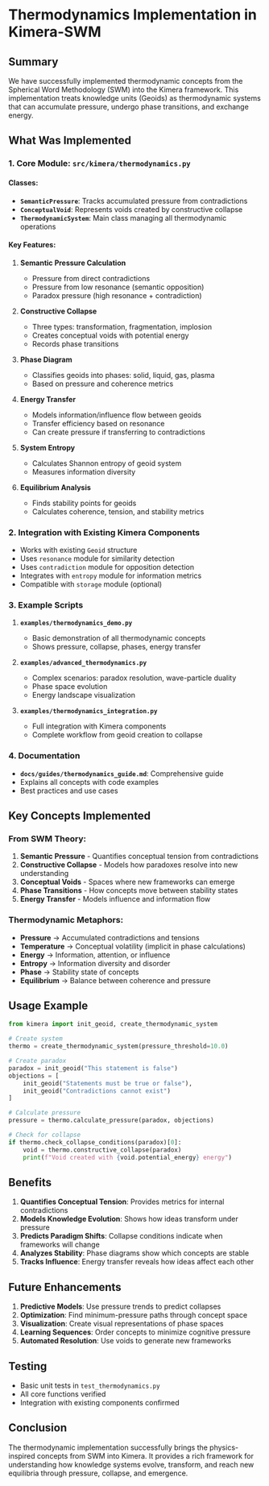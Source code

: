 # Thermodynamics Implementation in Kimera-SWM

## Summary

We have successfully implemented thermodynamic concepts from the Spherical Word Methodology (SWM) into the Kimera framework. This implementation treats knowledge units (Geoids) as thermodynamic systems that can accumulate pressure, undergo phase transitions, and exchange energy.

## What Was Implemented

### 1. Core Module: `src/kimera/thermodynamics.py`

#### Classes:
- **`SemanticPressure`**: Tracks accumulated pressure from contradictions
- **`ConceptualVoid`**: Represents voids created by constructive collapse
- **`ThermodynamicSystem`**: Main class managing all thermodynamic operations

#### Key Features:

1. **Semantic Pressure Calculation**
   - Pressure from direct contradictions
   - Pressure from low resonance (semantic opposition)
   - Paradox pressure (high resonance + contradiction)

2. **Constructive Collapse**
   - Three types: transformation, fragmentation, implosion
   - Creates conceptual voids with potential energy
   - Records phase transitions

3. **Phase Diagram**
   - Classifies geoids into phases: solid, liquid, gas, plasma
   - Based on pressure and coherence metrics

4. **Energy Transfer**
   - Models information/influence flow between geoids
   - Transfer efficiency based on resonance
   - Can create pressure if transferring to contradictions

5. **System Entropy**
   - Calculates Shannon entropy of geoid system
   - Measures information diversity

6. **Equilibrium Analysis**
   - Finds stability points for geoids
   - Calculates coherence, tension, and stability metrics

### 2. Integration with Existing Kimera Components

- Works with existing `Geoid` structure
- Uses `resonance` module for similarity detection
- Uses `contradiction` module for opposition detection
- Integrates with `entropy` module for information metrics
- Compatible with `storage` module (optional)

### 3. Example Scripts

1. **`examples/thermodynamics_demo.py`**
   - Basic demonstration of all thermodynamic concepts
   - Shows pressure, collapse, phases, energy transfer

2. **`examples/advanced_thermodynamics.py`**
   - Complex scenarios: paradox resolution, wave-particle duality
   - Phase space evolution
   - Energy landscape visualization

3. **`examples/thermodynamics_integration.py`**
   - Full integration with Kimera components
   - Complete workflow from geoid creation to collapse

### 4. Documentation

- **`docs/guides/thermodynamics_guide.md`**: Comprehensive guide
- Explains all concepts with code examples
- Best practices and use cases

## Key Concepts Implemented

### From SWM Theory:

1. **Semantic Pressure** - Quantifies conceptual tension from contradictions
2. **Constructive Collapse** - Models how paradoxes resolve into new understanding
3. **Conceptual Voids** - Spaces where new frameworks can emerge
4. **Phase Transitions** - How concepts move between stability states
5. **Energy Transfer** - Models influence and information flow

### Thermodynamic Metaphors:

- **Pressure** → Accumulated contradictions and tensions
- **Temperature** → Conceptual volatility (implicit in phase calculations)
- **Energy** → Information, attention, or influence
- **Entropy** → Information diversity and disorder
- **Phase** → Stability state of concepts
- **Equilibrium** → Balance between coherence and pressure

## Usage Example

```python
from kimera import init_geoid, create_thermodynamic_system

# Create system
thermo = create_thermodynamic_system(pressure_threshold=10.0)

# Create paradox
paradox = init_geoid("This statement is false")
objections = [
    init_geoid("Statements must be true or false"),
    init_geoid("Contradictions cannot exist")
]

# Calculate pressure
pressure = thermo.calculate_pressure(paradox, objections)

# Check for collapse
if thermo.check_collapse_conditions(paradox)[0]:
    void = thermo.constructive_collapse(paradox)
    print(f"Void created with {void.potential_energy} energy")
```

## Benefits

1. **Quantifies Conceptual Tension**: Provides metrics for internal contradictions
2. **Models Knowledge Evolution**: Shows how ideas transform under pressure
3. **Predicts Paradigm Shifts**: Collapse conditions indicate when frameworks will change
4. **Analyzes Stability**: Phase diagrams show which concepts are stable
5. **Tracks Influence**: Energy transfer reveals how ideas affect each other

## Future Enhancements

1. **Predictive Models**: Use pressure trends to predict collapses
2. **Optimization**: Find minimum-pressure paths through concept space
3. **Visualization**: Create visual representations of phase spaces
4. **Learning Sequences**: Order concepts to minimize cognitive pressure
5. **Automated Resolution**: Use voids to generate new frameworks

## Testing

- Basic unit tests in `test_thermodynamics.py`
- All core functions verified
- Integration with existing components confirmed

## Conclusion

The thermodynamic implementation successfully brings the physics-inspired concepts from SWM into Kimera. It provides a rich framework for understanding how knowledge systems evolve, transform, and reach new equilibria through pressure, collapse, and emergence.